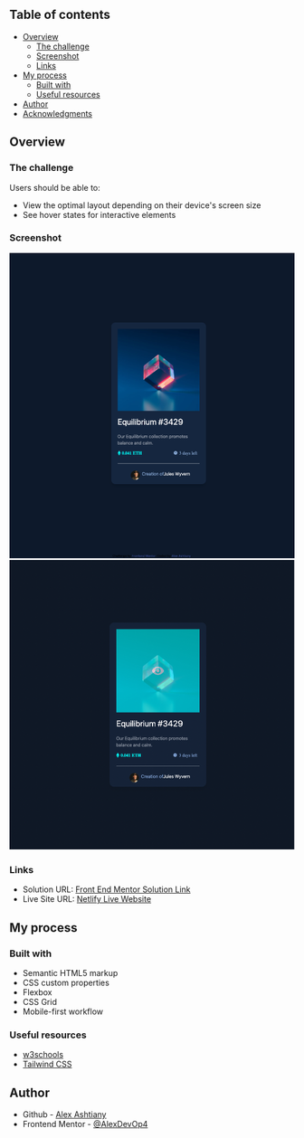 ## Table of contents

- [Overview](#overview)
  - [The challenge](#the-challenge)
  - [Screenshot](#screenshot)
  - [Links](#links)
- [My process](#my-process)
  - [Built with](#built-with)
  - [Useful resources](#useful-resources)
- [Author](#author)
- [Acknowledgments](#acknowledgments)

## Overview

### The challenge

Users should be able to:

- View the optimal layout depending on their device's screen size
- See hover states for interactive elements

### Screenshot

![](./assets/screenshot-nft-desktop.png)
![](./assets/screenshot-nft-active.png)

### Links

- Solution URL: [Front End Mentor Solution Link](https://www.frontendmentor.io/solutions/tailwind-nft-preview-GmKSyVBevj)
- Live Site URL: [Netlify Live Website](https://634ffac07c99960eaec00858--nft-preview-desktop.netlify.app/)

## My process

### Built with

- Semantic HTML5 markup
- CSS custom properties
- Flexbox
- CSS Grid
- Mobile-first workflow

### Useful resources

- [w3schools](https://www.w3schools.com)
- [Tailwind CSS](https://tailwindcss.com)

## Author

- Github - [Alex Ashtiany](https://github.com/AlexDevOp4)
- Frontend Mentor - [@AlexDevOp4](https://www.frontendmentor.io/profile/AlexDevOp4)
